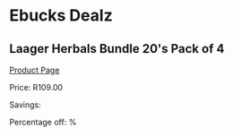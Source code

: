 
# Ebucks Dealz
## Laager Herbals Bundle 20's Pack of 4
[Product Page](https://www.ebucks.com/web/shop/productSelected.do?prodId=1204683732&catId=908607666)

Price: R109.00

Savings: 

Percentage off: %
	